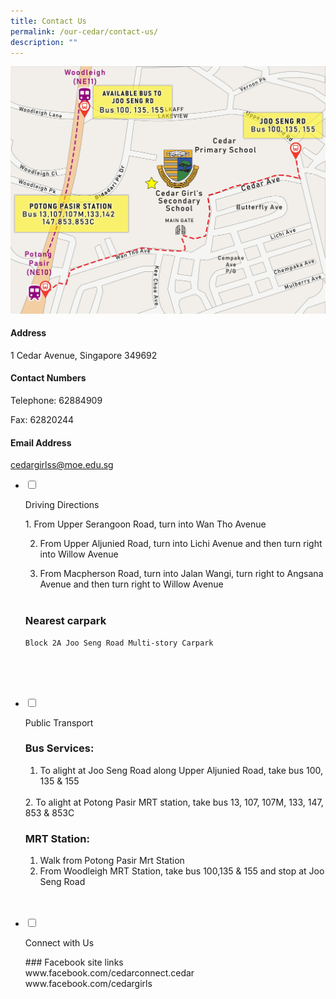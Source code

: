 ```yaml
---
title: Contact Us
permalink: /our-cedar/contact-us/
description: ""
---
```

![](/images/CGSS%20map.jpg)

[](mailto:cedargirlss@moe.edu.sg)

  

#### Address
1 Cedar Avenue, Singapore 349692

  

#### Contact Numbers
Telephone: 62884909

Fax: 62820244

  
#### Email Address
[cedargirlss@moe.edu.sg](mailto:cedargirlss@moe.edu.sg)


<ul class="jekyllcodex_accordion">

<li>

<input type="checkbox" id="accordion1">

<label for="accordion1">Driving Directions</label>

<div>

<p>
1. 	From Upper Serangoon Road, turn into Wan Tho Avenue
	
2. From Upper Aljunied Road, turn into Lichi Avenue and then turn right into Willow Avenue
	
3. From Macpherson Road, turn into Jalan Wangi, turn right to Angsana Avenue and then turn right to Willow Avenue
<br><br>
	
### Nearest carpark<br>
	Block 2A Joo Seng Road Multi-story Carpark
	
 <br><br>  

</p>

</div>

</li>  

<li>

<input type="checkbox" id="accordion2">

<label for="accordion2">Public Transport</label>

<div>

<p>

### Bus Services:

1.  To alight at Joo Seng Road along Upper Aljunied Road, take bus 100, 135 & 155
<br>
2.  To alight at Potong Pasir MRT station, take bus 13, 107, 107M, 133, 147, 853 & 853C
<br>
  

### MRT Station:

1.  Walk from Potong Pasir Mrt Station
	<br>
2.  From Woodleigh MRT Station, take bus 100,135 & 155 and stop at Joo Seng Road <br><br>
</p>

</div>

</li>  
  
<li>

<input type="checkbox" id="accordion3">

<label for="accordion3">Connect with Us</label>

<div>

<p>
### Facebook site links<br>
www.facebook.com/cedarconnect.cedar<br>
www.facebook.com/cedargirls<br><br>
</p>

</div>

</li>  
  

</ul>